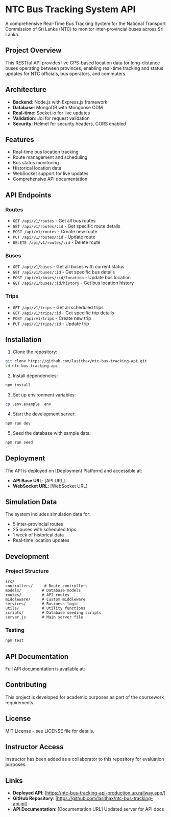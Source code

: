 ﻿# NTC Bus Tracking System API

A comprehensive Real-Time Bus Tracking System for the National Transport Commission of Sri Lanka (NTC) to monitor inter-provincial buses across Sri Lanka.

## Project Overview

This RESTful API provides live GPS-based location data for long-distance buses operating between provinces, enabling real-time tracking and status updates for NTC officials, bus operators, and commuters.

## Architecture

- **Backend**: Node.js with Express.js framework
- **Database**: MongoDB with Mongoose ODM
- **Real-time**: Socket.io for live updates
- **Validation**: Joi for request validation
- **Security**: Helmet for security headers, CORS enabled

## Features

- Real-time bus location tracking
- Route management and scheduling
- Bus status monitoring
- Historical location data
- WebSocket support for live updates
- Comprehensive API documentation

## API Endpoints

### Routes
- `GET /api/v1/routes` - Get all bus routes
- `GET /api/v1/routes/:id` - Get specific route details
- `POST /api/v1/routes` - Create new route
- `PUT /api/v1/routes/:id` - Update route
- `DELETE /api/v1/routes/:id` - Delete route

### Buses
- `GET /api/v1/buses` - Get all buses with current status
- `GET /api/v1/buses/:id` - Get specific bus details
- `POST /api/v1/buses/:id/location` - Update bus location
- `GET /api/v1/buses/:id/history` - Get bus location history

### Trips
- `GET /api/v1/trips` - Get all scheduled trips
- `GET /api/v1/trips/:id` - Get specific trip details
- `POST /api/v1/trips` - Create new trip
- `PUT /api/v1/trips/:id` - Update trip

## Installation

1. Clone the repository:
```bash
git clone https://github.com/lasithax/ntc-bus-tracking-api.git
cd ntc-bus-tracking-api
```

2. Install dependencies:
```bash
npm install
```

3. Set up environment variables:
```bash
cp .env.example .env
```

4. Start the development server:
```bash
npm run dev
```

5. Seed the database with sample data:
```bash
npm run seed
```

## Deployment

The API is deployed on [Deployment Platform] and accessible at:
- **API Base URL**: [API URL]
- **WebSocket URL**: [WebSocket URL]

## Simulation Data

The system includes simulation data for:
- 5 inter-provincial routes
- 25 buses with scheduled trips
- 1 week of historical data
- Real-time location updates

## Development

### Project Structure
```
src/
controllers/     # Route controllers
models/         # Database models
routes/         # API routes
middleware/     # Custom middleware
services/       # Business logic
utils/          # Utility functions
scripts/        # Database seeding scripts
server.js       # Main server file
```

### Testing
```bash
npm test
```

## API Documentation

Full API documentation is available at: 

## Contributing

This project is developed for academic purposes as part of the coursework requirements.

## License

MIT License - see LICENSE file for details.

## Instructor Access

Instructor has been added as a collaborator to this repository for evaluation purposes.

## Links

- **Deployed API**: [https://ntc-bus-tracking-api-production.up.railway.app/]
- **GitHub Repository**: [https://github.com/lasithax/ntc-bus-tracking-api.git]
- **API Documentation**: [Documentation URL]
U p d a t e d   s e r v e r   f o r   A P I   d o c s  
 